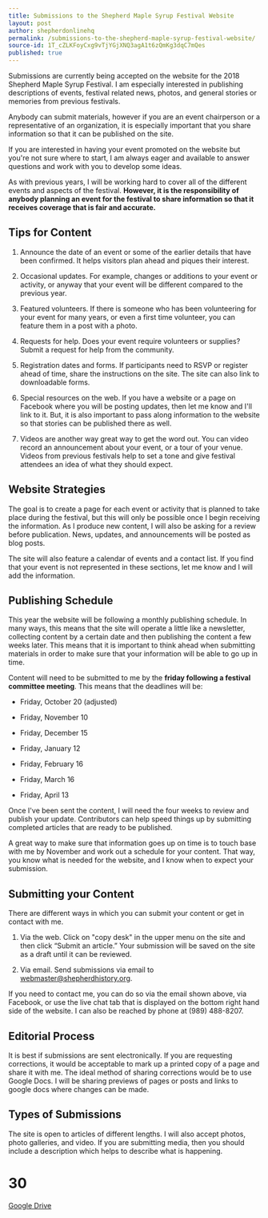 ```yaml
---
title: Submissions to the Shepherd Maple Syrup Festival Website
layout: post
author: shepherdonlinehq
permalink: /submissions-to-the-shepherd-maple-syrup-festival-website/
source-id: 1T_cZLKFoyCxg9vTjYGjXNQ3agA1t6zQmKg3dqC7mQes
published: true
---
```

Submissions are currently being accepted on the website for the 2018 Shepherd Maple Syrup Festival. I am especially interested in publishing descriptions of events, festival related news, photos, and general stories or memories from previous festivals.

Anybody can submit materials, however if you are an event chairperson or a representative of an organization, it is especially important that you share information so that it can be published on the site.

If you are interested in having your event promoted on the website but you're not sure where to start, I am always eager and available to answer questions and work with you to develop some ideas.

As with previous years, I will be working hard to cover all of the different events and aspects of the festival. **However, it is the responsibility of anybody planning an event for the festival to share information so that it receives coverage that is fair and accurate.**

## Tips for Content

1. Announce the date of an event or some of the earlier details that have been confirmed. It helps visitors plan ahead and piques their interest.

2. Occasional updates. For example, changes or additions to your event or activity, or anyway that your event will be different compared to the previous year.

3. Featured volunteers. If there is someone who has been volunteering for your event for many years, or even a first time volunteer, you can feature them in a post with a photo.

4. Requests for help. Does your event require volunteers or supplies? Submit a request for help from the community.

5. Registration dates and forms. If participants need to RSVP or register ahead of time, share the instructions on the site. The site can also link to downloadable forms.

6. Special resources on the web. If you have a website or a page on Facebook where you will be posting updates, then let me know and I'll link to it. But, it is also important to pass along information to the website so that stories can be published there as well.

7. Videos are another way great way to get the word out. You can video record an announcement about your event, or a tour of your venue. Videos from previous festivals help to set a tone and give festival attendees an idea of what they should expect.

## Website Strategies

The goal is to create a page for each event or activity that is planned to take place during the festival, but this will only be possible once I begin receiving the information. As I produce new content, I will also be asking for a review before publication. News, updates, and announcements will be posted as blog posts.

The site will also feature a calendar of events and a contact list. If you find that your event is not represented in these sections, let me know and I will add the information.

## Publishing Schedule

This year the website will be following a monthly publishing schedule. In many ways, this means that the site will operate a little like a newsletter, collecting content by a certain date and then publishing the content a few weeks later. This means that it is important to think ahead when submitting materials in order to make sure that your information will be able to go up in time.

Content will need to be submitted to me by the **friday following a festival committee meeting**. This means that the deadlines will be:

* Friday, October 20 (adjusted)

* Friday, November 10

* Friday, December 15

* Friday, January 12

* Friday, February 16

* Friday, March 16

* Friday, April 13

Once I've been sent the content, I will need the four weeks to review and publish your update. Contributors can help speed things up by submitting completed articles that are ready to be published.

A great way to make sure that information goes up on time is to touch base with me by November and work out a schedule for your content. That way, you know what is needed for the website, and I know when to expect your submission.

## Submitting your Content

There are different ways in which you can submit your content or get in contact with me.

1. Via the web. Click on "copy desk" in the upper menu on the site and then click “Submit an article.” Your submission will be saved on the site as a draft until it can be reviewed.

2. Via email. Send submissions via email to [webmaster@shepherdhistory.org](mailto:webmaster@shepherdhistory.org).

If you need to contact me, you can do so via the email shown above, via Facebook, or use the live chat tab that is displayed on the bottom right hand side of the website. I can also be reached by phone at (989) 488-8207.

## Editorial Process

It is best if submissions are sent electronically. If you are requesting corrections, it would be acceptable to mark up a printed copy of a page and share it with me. The ideal method of sharing corrections would be to use Google Docs. I will be sharing previews of pages or posts and links to google docs where changes can be made.

## Types of Submissions

The site is open to articles of different lengths. I will also accept photos, photo galleries, and video. If you are submitting media, then you should include a description which helps to describe what is happening.

# 30 #

[Google Drive](https://docs.google.com/document/d/1T_cZLKFoyCxg9vTjYGjXNQ3agA1t6zQmKg3dqC7mQes/edit?usp=sharing)

